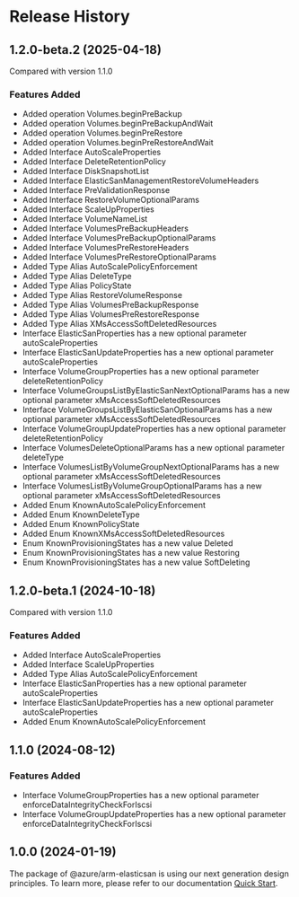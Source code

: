 # Release History
    
## 1.2.0-beta.2 (2025-04-18)
Compared with version 1.1.0
    
### Features Added

  - Added operation Volumes.beginPreBackup
  - Added operation Volumes.beginPreBackupAndWait
  - Added operation Volumes.beginPreRestore
  - Added operation Volumes.beginPreRestoreAndWait
  - Added Interface AutoScaleProperties
  - Added Interface DeleteRetentionPolicy
  - Added Interface DiskSnapshotList
  - Added Interface ElasticSanManagementRestoreVolumeHeaders
  - Added Interface PreValidationResponse
  - Added Interface RestoreVolumeOptionalParams
  - Added Interface ScaleUpProperties
  - Added Interface VolumeNameList
  - Added Interface VolumesPreBackupHeaders
  - Added Interface VolumesPreBackupOptionalParams
  - Added Interface VolumesPreRestoreHeaders
  - Added Interface VolumesPreRestoreOptionalParams
  - Added Type Alias AutoScalePolicyEnforcement
  - Added Type Alias DeleteType
  - Added Type Alias PolicyState
  - Added Type Alias RestoreVolumeResponse
  - Added Type Alias VolumesPreBackupResponse
  - Added Type Alias VolumesPreRestoreResponse
  - Added Type Alias XMsAccessSoftDeletedResources
  - Interface ElasticSanProperties has a new optional parameter autoScaleProperties
  - Interface ElasticSanUpdateProperties has a new optional parameter autoScaleProperties
  - Interface VolumeGroupProperties has a new optional parameter deleteRetentionPolicy
  - Interface VolumeGroupsListByElasticSanNextOptionalParams has a new optional parameter xMsAccessSoftDeletedResources
  - Interface VolumeGroupsListByElasticSanOptionalParams has a new optional parameter xMsAccessSoftDeletedResources
  - Interface VolumeGroupUpdateProperties has a new optional parameter deleteRetentionPolicy
  - Interface VolumesDeleteOptionalParams has a new optional parameter deleteType
  - Interface VolumesListByVolumeGroupNextOptionalParams has a new optional parameter xMsAccessSoftDeletedResources
  - Interface VolumesListByVolumeGroupOptionalParams has a new optional parameter xMsAccessSoftDeletedResources
  - Added Enum KnownAutoScalePolicyEnforcement
  - Added Enum KnownDeleteType
  - Added Enum KnownPolicyState
  - Added Enum KnownXMsAccessSoftDeletedResources
  - Enum KnownProvisioningStates has a new value Deleted
  - Enum KnownProvisioningStates has a new value Restoring
  - Enum KnownProvisioningStates has a new value SoftDeleting
    
    
## 1.2.0-beta.1 (2024-10-18)
Compared with version 1.1.0
    
### Features Added

  - Added Interface AutoScaleProperties
  - Added Interface ScaleUpProperties
  - Added Type Alias AutoScalePolicyEnforcement
  - Interface ElasticSanProperties has a new optional parameter autoScaleProperties
  - Interface ElasticSanUpdateProperties has a new optional parameter autoScaleProperties
  - Added Enum KnownAutoScalePolicyEnforcement
    
    
## 1.1.0 (2024-08-12)
    
### Features Added

  - Interface VolumeGroupProperties has a new optional parameter enforceDataIntegrityCheckForIscsi
  - Interface VolumeGroupUpdateProperties has a new optional parameter enforceDataIntegrityCheckForIscsi
    
    
## 1.0.0 (2024-01-19)

The package of @azure/arm-elasticsan is using our next generation design principles. To learn more, please refer to our documentation [Quick Start](https://aka.ms/azsdk/js/mgmt/quickstart).
